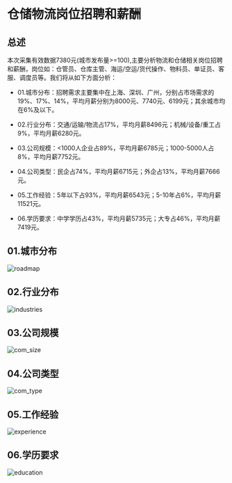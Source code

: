 # 仓储物流岗位招聘和薪酬

## 总述

本次采集有效数据7380元(城市发布量\>=100),主要分析物流和仓储相关岗位招聘和薪酬，岗位如：仓管员、仓库主管、海运/空运/货代操作、物料员、单证员、客服、调度员等。我们将从如下方面分析：

-   01.城市分布：招聘需求主要集中在上海、深圳、广州，分别占市场需求的19%、17%、14%，平均月薪分别为8000元、7740元、6199元；其余城市均在6%及以下。

-   02.行业分布：交通/运输/物流占17%，平均月薪8496元；机械/设备/重工占9%，平均月薪6280元。

-   03.公司规模：\<1000人企业占89%，平均月薪6785元；1000-5000人占8%，平均月薪7752元。

-   04.公司类型：民企占74%，平均月薪6715元；外企占13%，平均月薪7666元。

-   05.工作经验：5年以下占93%，平均月薪6543元；5-10年占6%，平均月薪11521元。

-   06.学历要求：中学学历占43%，平均月薪5735元；大专占46%，平均月薪7419元。

## 01.城市分布

![roadmap](PIC28/Rplot01_roadmap.png)

## 02.行业分布

![industries](PIC28/Rplot02_industries.png)

## 03.公司规模

![com_size](PIC28/Rplot03_com_size.png)

## 04.公司类型

![com_type](PIC28/Rplot04_com_type.png)

## 05.工作经验

![experience](PIC28/Rplot05_experience.png)

## 06.学历要求

![education](PIC28/Rplot06_education.png)
